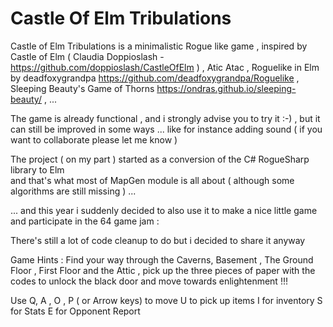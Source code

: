 # Castle Of Elm Tribulations 

Castle of Elm Tribulations is a minimalistic Rogue like game , inspired by Castle of Elm ( Claudia Doppioslash - https://github.com/doppioslash/CastleOfElm ) , Atic Atac , Roguelike in Elm by deadfoxygrandpa https://github.com/deadfoxygrandpa/Roguelike , Sleeping Beauty's Game of Thorns https://ondras.github.io/sleeping-beauty/ , ... 

The game is already functional , and i strongly advise you to try it :-)  , but it can still be improved in some ways ... like for instance adding sound ( if you want to collaborate please let me know )

The project ( on my part ) started as a  conversion of the C# RogueSharp library to Elm  
and that's what most of  MapGen module is all about ( although some algorithms  are still  missing ) ...

... and this year i suddenly decided to also use it to make a nice little game and participate in the 64 game jam : 


There's still a lot of code cleanup to do but i decided to share it anyway 


Game Hints :
Find your way through the Caverns, Basement , The Ground Floor , First Floor and the Attic , pick up the three pieces of paper with the codes to unlock the black door and move towards enlightenment !!!

Use Q, A , O , P ( or Arrow keys) to move 
U to pick up items
I for inventory
S for Stats
E for Opponent Report



